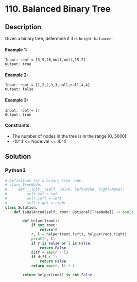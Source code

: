# 110. Balanced Binary Tree


## Description
Given a binary tree, determine if it is `height-balanced`.

#### Example 1:
```
Input: root = [3,9,20,null,null,15,7]
Output: true
```

#### Example 2:
```
Input: root = [1,2,2,3,3,null,null,4,4]
Output: false
```

#### Example 3:
```
Input: root = []
Output: true
```

#### Constraints:
- The number of nodes in the tree is in the range [0, 5000].
- -10^4 <= Node.val <= 10^4


## Solution

### Python3
```python
# Definition for a binary tree node.
# class TreeNode:
#     def __init__(self, val=0, left=None, right=None):
#         self.val = val
#         self.left = left
#         self.right = right
class Solution:
    def isBalanced(self, root: Optional[TreeNode]) -> bool:

        def helper(root):
            if not root:
                return 0
            r, l = helper(root.left), helper(root.right)
            print(r, l)
            if r is False or l is False:
                return False
            diff = abs(r - l)
            if diff > 1:
                return False
            return max(r, l) + 1
        
        return helper(root) is not False
```

